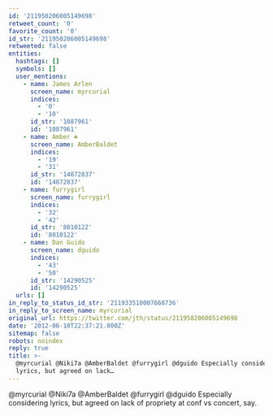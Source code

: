 ```yaml
---
id: '211950206005149698'
retweet_count: '0'
favorite_count: '0'
id_str: '211950206005149698'
retweeted: false
entities:
  hashtags: []
  symbols: []
  user_mentions:
    - name: James Arlen
      screen_name: myrcurial
      indices:
        - '0'
        - '10'
      id_str: '1087961'
      id: '1087961'
    - name: Amber ☘️
      screen_name: AmberBaldet
      indices:
        - '19'
        - '31'
      id_str: '14872837'
      id: '14872837'
    - name: furrygirl
      screen_name: furrygirl
      indices:
        - '32'
        - '42'
      id_str: '8010122'
      id: '8010122'
    - name: Dan Guido
      screen_name: dguido
      indices:
        - '43'
        - '50'
      id_str: '14290525'
      id: '14290525'
  urls: []
in_reply_to_status_id_str: '211933510007668736'
in_reply_to_screen_name: myrcurial
original_url: https://twitter.com/jth/status/211950206005149698
date: '2012-06-10T22:37:21.000Z'
sitemap: false
robots: noindex
reply: true
title: >-
  @myrcurial @Niki7a @AmberBaldet @furrygirl @dguido Especially considering
  lyrics, but agreed on lack…
---
```


@myrcurial @Niki7a @AmberBaldet @furrygirl @dguido Especially considering lyrics, but agreed on lack of propriety at conf vs concert, say.